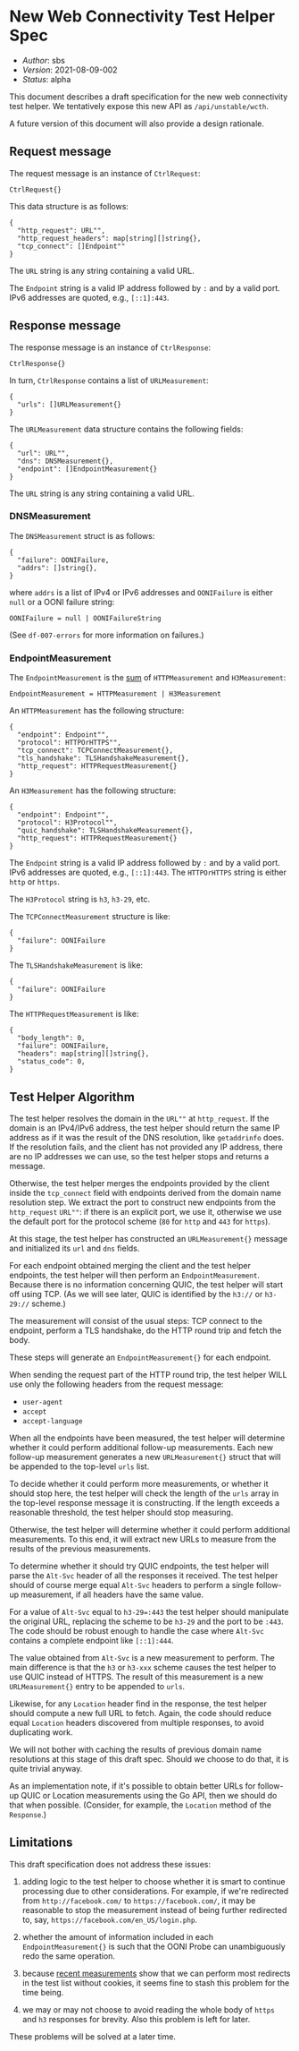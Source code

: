 # New Web Connectivity Test Helper Spec

* _Author_: sbs
* _Version_: 2021-08-09-002
* _Status_: alpha

This document describes a draft specification for the new web connectivity test
helper. We tentatively expose this new API as `/api/unstable/wcth`.

A future version of this document will also provide a design rationale.

## Request message

The request message is an instance of `CtrlRequest`:

```
CtrlRequest{}
```

This data structure is as follows:

```
{
  "http_request": URL"",
  "http_request_headers": map[string][]string{},
  "tcp_connect": []Endpoint""
}
```

The `URL` string is any string containing a valid URL.

The `Endpoint` string is a valid IP address followed by `:`
and by a valid port. IPv6 addresses are quoted, e.g., `[::1]:443`.

## Response message

The response message is an instance of `CtrlResponse`:

```
CtrlResponse{}
```

In turn, `CtrlResponse` contains a list of `URLMeasurement`:

```
{
  "urls": []URLMeasurement{}
}
```

The `URLMeasurement` data structure contains the following fields:

```
{
  "url": URL"",
  "dns": DNSMeasurement{},
  "endpoint": []EndpointMeasurement{}
}
```

The `URL` string is any string containing a valid URL.

### DNSMeasurement

The `DNSMeasurement` struct is as follows:

```
{
  "failure": OONIFailure,
  "addrs": []string{},
}
```

where `addrs` is a list of IPv4 or IPv6 addresses and
`OONIFailure` is either `null` or a OONI failure string:

```
OONIFailure = null | OONIFailureString
```

(See `df-007-errors` for more information on failures.)

### EndpointMeasurement

The `EndpointMeasurement` is the [sum](https://en.wikipedia.org/wiki/Algebraic_data_type) of `HTTPMeasurement` and `H3Measurement`:

```
EndpointMeasurement = HTTPMeasurement | H3Measurement
```

An `HTTPMeasurement` has the following structure:

```
{
  "endpoint": Endpoint"",
  "protocol": HTTPOrHTTPS"",
  "tcp_connect": TCPConnectMeasurement{},
  "tls_handshake": TLSHandshakeMeasurement{},
  "http_request": HTTPRequestMeasurement{}
}
```

An `H3Measurement` has the following structure:

```
{
  "endpoint": Endpoint"",
  "protocol": H3Protocol"",
  "quic_handshake": TLSHandshakeMeasurement{},
  "http_request": HTTPRequestMeasurement{}
}
```

The `Endpoint` string is a valid IP address followed by `:`
and by a valid port. IPv6 addresses are quoted, e.g., `[::1]:443`.
The `HTTPOrHTTPS` string is either `http` or `https`.

The `H3Protocol` string is `h3`, `h3-29`, etc.

The `TCPConnectMeasurement` structure is like:

```
{
  "failure": OONIFailure
}
```

The `TLSHandshakeMeasurement` is like:

```
{
  "failure": OONIFailure
}
```

The `HTTPRequestMeasurement` is like:

```
{
  "body_length": 0,
  "failure": OONIFailure,
  "headers": map[string][]string{},
  "status_code": 0,
}
```

## Test Helper Algorithm

The test helper resolves the domain in the `URL""` at `http_request`. If the
domain is an IPv4/IPv6 address, the test helper should return the same IP
address as if it was the result of the DNS resolution, like `getaddrinfo` does. If the
resolution fails, and the client has not provided any IP address, there are no
IP addresses we can use, so the test helper stops and returns a message.

Otherwise, the test helper merges the endpoints provided by the client inside
the `tcp_connect` field with endpoints derived from the domain name resolution
step. We extract the port to construct new endpoints from the `http_request`
`URL""`: if there is an explicit port, we use it, otherwise we use the default
port for the protocol scheme (`80` for `http` and `443` for `https`).

At this stage, the test helper has constructed an `URLMeasurement{}` message
and initialized its `url` and `dns` fields.

For each endpoint obtained merging the client and the test helper endpoints, the
test helper will then perform an `EndpointMeasurement`. Because there is no
information concerning QUIC, the test helper will start off using TCP. (As we will
see later, QUIC is identified by the `h3://` or `h3-29://` scheme.)

The measurement will consist of the usual steps: TCP connect to the endpoint,
perform a TLS handshake, do the HTTP round trip and fetch the body.

These steps will generate an `EndpointMeasurement{}` for each endpoint.

When sending the request part of the HTTP round trip, the test helper WILL use
only the following headers from the request message:

* `user-agent`
* `accept`
* `accept-language`

When all the endpoints have been measured, the test helper will determine
whether it could perform additional follow-up measurements. Each new
follow-up measurement generates a new `URLMeasurement{}` struct that will
be appended to the top-level `urls` list.

To decide whether it could perform more measurements, or whether it should
stop here, the test helper will check the length of the `urls` array in
the top-level response message it is constructing. If the length exceeds
a reasonable threshold, the test helper should stop measuring.

Otherwise, the test helper will determine whether it could perform
additional measurements. To this end, it will extract new URLs to
measure from the results of the previous measurements.

To determine whether it should try QUIC endpoints, the test helper will
parse the `Alt-Svc` header of all the responses it received. The test
helper should of course merge equal `Alt-Svc` headers to perform a single
follow-up measurement, if all headers have the same value.

For a value of `Alt-Svc` equal to `h3-29=:443` the test helper should
manipulate the original URL, replacing the scheme to be `h3-29` and
the port to be `:443`. The code should be robust enough to handle the
case where `Alt-Svc` contains a complete endpoint like `[::1]:444`.

The value obtained from `Alt-Svc` is a new measurement to perform. The
main difference is that the `h3` or `h3-xxx` scheme causes the test
helper to use QUIC instead of HTTPS. The result of this measurement is
a new `URLMeasurement{}` entry to be appended to `urls`.

Likewise, for any `Location` header find in the response, the test
helper should compute a new full URL to fetch. Again, the code should
reduce equal `Location` headers discovered from multiple responses,
to avoid duplicating work.

We will not bother with caching the results of previous domain name
resolutions at this stage of this draft spec. Should we choose to
do that, it is quite trivial anyway.

As an implementation note, if it's possible to obtain better URLs for
follow-up QUIC or Location measurements using the Go API, then we should
do that when possible. (Consider, for example, the `Location` method
of the `Response`.)

## Limitations

This draft specification does not address these issues:

1. adding logic to the test helper to choose whether it is smart
to continue processing due to other considerations. For example, if
we're redirected from `http://facebook.com/` to `https://facebook.com/`,
it may be reasonable to stop the measurement instead of being
further redirected to, say, `https://facebook.com/en_US/login.php`.

2. whether the amount of information included in each `EndpointMeasurement{}`
is such that the OONI Probe can unambiguously redo the same operation.

3. because [recent measurements](https://github.com/ooni/probe/issues/1727) show that we can perform most
redirects in the test list without cookies, it seems fine to stash
this problem for the time being.

4. we may or may not choose to avoid reading the whole body of `https` and
`h3` responses for brevity. Also this problem is left for later.

These problems will be solved at a later time.
